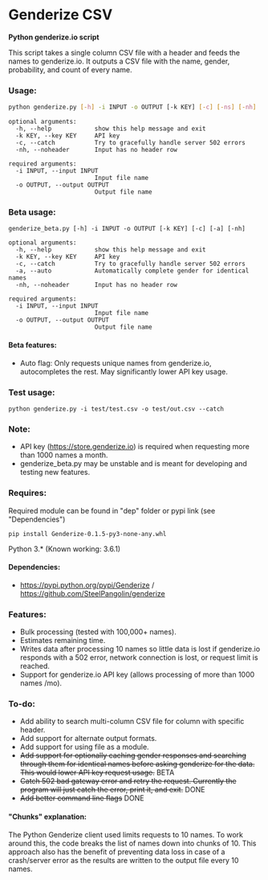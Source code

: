 # Genderize CSV

**Python genderize.io script**

This script takes a single column CSV file with a header and feeds the names to genderize.io. It outputs a CSV file with the name, gender, probability, and count of every name.

### Usage:
```sh
python genderize.py [-h] -i INPUT -o OUTPUT [-k KEY] [-c] [-ns] [-nh]
```

```
optional arguments:
  -h, --help            show this help message and exit
  -k KEY, --key KEY     API key
  -c, --catch           Try to gracefully handle server 502 errors
  -nh, --noheader       Input has no header row

required arguments:
  -i INPUT, --input INPUT
                        Input file name
  -o OUTPUT, --output OUTPUT
                        Output file name
```

### Beta usage:
```
genderize_beta.py [-h] -i INPUT -o OUTPUT [-k KEY] [-c] [-a] [-nh]
```

```
optional arguments:
  -h, --help            show this help message and exit
  -k KEY, --key KEY     API key
  -c, --catch           Try to gracefully handle server 502 errors
  -a, --auto            Automatically complete gender for identical names
  -nh, --noheader       Input has no header row

required arguments:
  -i INPUT, --input INPUT
                        Input file name
  -o OUTPUT, --output OUTPUT
                        Output file name
```

#### Beta features:
- Auto flag: Only requests unique names from genderize.io, autocompletes the rest. May significantly lower API key usage.

### Test usage:
```
python genderize.py -i test/test.csv -o test/out.csv --catch
```

### Note:
- API key (https://store.genderize.io) is required when requesting more than 1000 names a month.
- genderize_beta.py may be unstable and is meant for developing and testing new features.

### Requires:
Required module can be found in "dep" folder or pypi link (see "Dependencies")
```
pip install Genderize-0.1.5-py3-none-any.whl
```
Python 3.* (Known working: 3.6.1)

#### Dependencies:
- https://pypi.python.org/pypi/Genderize / https://github.com/SteelPangolin/genderize

### Features:
- Bulk processing (tested with 100,000+ names).
- Estimates remaining time.
- Writes data after processing 10 names so little data is lost if genderize.io responds with a 502 error, network connection is lost, or request limit is reached.
- Support for genderize.io API key (allows processing of more than 1000 names /mo).

### To-do:
- Add ability to search multi-column CSV file for column with specific header.
- Add support for alternate output formats.
- Add support for using file as a module.
- ~~Add support for optionally caching gender responses and searching through them for identical names before asking genderize for the data. This would lower API key request usage.~~ BETA
- ~~Catch 502 bad gateway error and retry the request. Currently the program will just catch the error, print it, and exit.~~ DONE
- ~~Add better command line flags~~ DONE


#### "Chunks" explanation:
The Python Genderize client used limits requests to 10 names. To work around this, the code breaks the list of names down into chunks of 10. This approach also has the benefit of preventing data loss in case of a crash/server error as the results are written to the output file every 10 names.
